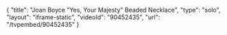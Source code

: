 {
    "title": "Joan Boyce \"Yes, Your Majesty\" Beaded Necklace",
    "type": "solo",
    "layout": "iframe-static",
    "videoId": "90452435",
    "url": "\/tvpembed\/90452435"
}